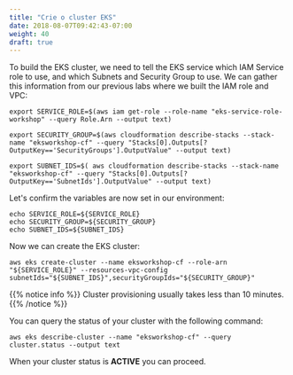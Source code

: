 ```yaml
---
title: "Crie o cluster EKS"
date: 2018-08-07T09:42:43-07:00
weight: 40
draft: true
---
```


To build the EKS cluster, we need to tell the EKS service which IAM Service role
to use, and which Subnets and Security Group to use. We can gather this information
from our previous labs where we built the IAM role and VPC:

```
export SERVICE_ROLE=$(aws iam get-role --role-name "eks-service-role-workshop" --query Role.Arn --output text)

export SECURITY_GROUP=$(aws cloudformation describe-stacks --stack-name "eksworkshop-cf" --query "Stacks[0].Outputs[?OutputKey=='SecurityGroups'].OutputValue" --output text)

export SUBNET_IDS=$( aws cloudformation describe-stacks --stack-name "eksworkshop-cf" --query "Stacks[0].Outputs[?OutputKey=='SubnetIds'].OutputValue" --output text)
```

Let's confirm the variables are now set in our environment:
```
echo SERVICE_ROLE=${SERVICE_ROLE}
echo SECURITY_GROUP=${SECURITY_GROUP}
echo SUBNET_IDS=${SUBNET_IDS}
```

Now we can create the EKS cluster:
```
aws eks create-cluster --name eksworkshop-cf --role-arn "${SERVICE_ROLE}" --resources-vpc-config subnetIds="${SUBNET_IDS}",securityGroupIds="${SECURITY_GROUP}"
```
{{% notice info %}}
Cluster provisioning usually takes less than 10 minutes.
{{% /notice %}}

You can query the status of your cluster with the following command:
```
aws eks describe-cluster --name "eksworkshop-cf" --query cluster.status --output text
```

When your cluster status is **ACTIVE** you can proceed.

